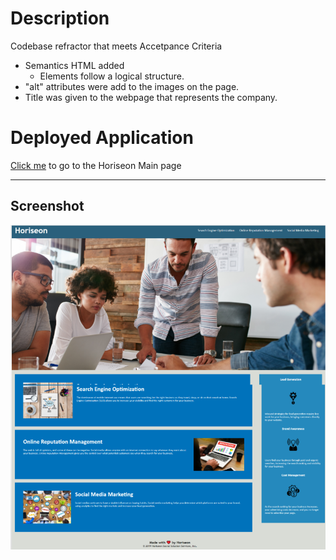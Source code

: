 # Description
Codebase refractor that meets Accetpance Criteria
* Semantics HTML added
    * Elements follow a logical structure.
* "alt" attributes were add to the images on the page.
* Title was given to the webpage that represents the company.


# Deployed Application
[Click me](https://tuminski.github.io/Horiseon/) to go to the Horiseon Main page

- - - -
## Screenshot

![Screenshot](assets/images/Capture.png)
